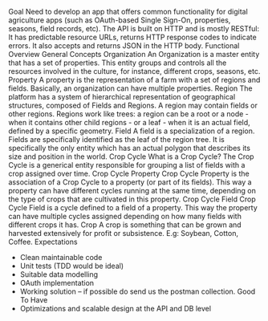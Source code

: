 Goal
Need to develop an app that offers common functionality for digital agriculture apps (such as OAuth-based Single Sign-On, properties, seasons, field records, etc). The API is built on HTTP and is mostly RESTful: It has predictable resource URLs, returns HTTP response codes to indicate errors. It also accepts and returns JSON in the HTTP body.
Functional Overview
General Concepts
Organization
An Organization is a master entity that has a set of properties. This entity groups and controls all the resources involved in the culture, for instance, different crops, seasons, etc.
Property
A property is the representation of a farm with a set of regions and fields. Basically, an organization can have multiple properties.
Region
The platform has a system of hierarchical representation of geographical structures, composed of Fields and Regions. A region may contain fields or other regions. Regions work like trees: a region can be a root or a node - when it contains other child regions - or a leaf - when it is an actual field, defined by a specific geometry.
Field
A field is a specialization of a region. Fields are specifically identified as the leaf of the region tree. It is specifically the only entity which has an actual polygon that describes its size and position in the world.
Crop Cycle
What is a Crop Cycle?
The Crop Cycle is a generical entity responsible for grouping a list of fields with a crop assigned over time.
Crop Cycle Property
Crop Cycle Property is the association of a Crop Cycle to a property (or part of its fields). This way a property can have different cycles running at the same time, depending on the type of crops that are cultivated in this property.
Crop Cycle Field
Crop Cycle Field is a cycle defined to a field of a property. This way the property can have multiple cycles assigned depending on how many fields with different crops it has.
Crop
A crop is something that can be grown and harvested extensively for profit or subsistence. E.g: Soybean, Cotton, Coffee.
Expectations
- Clean maintainable code
- Unit tests (TDD would be ideal)
- Suitable data modelling
- OAuth implementation
- Working solution – if possible do send us the postman collection.
Good To Have
- Optimizations and scalable design at the API and DB level